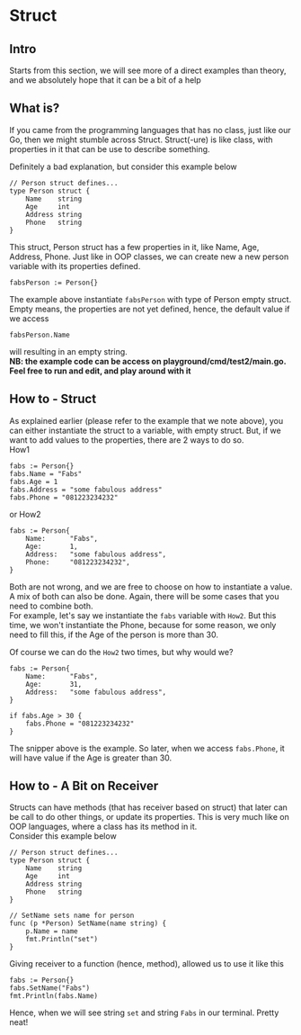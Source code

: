 # Struct

## Intro
Starts from this section, we will see more of a direct examples than theory, and we absolutely hope that it can be a bit of a help

## What is?
If you came from the programming languages that has no class, just like our Go, then we might stumble across Struct. Struct(-ure) is like class, with properties in it that can be use to describe something. 

Definitely a bad explanation, but consider this example below
```
// Person struct defines...
type Person struct {
	Name    string
	Age     int
	Address string
	Phone   string
}
```

This struct, Person struct has a few properties in it, like Name, Age, Address, Phone. Just like in OOP classes, we can create new a new person variable with its properties defined.
```
fabsPerson := Person{}
```
The example above instantiate `fabsPerson` with type of Person empty struct. Empty means, the properties are not yet defined, hence, the default value if we access
```
fabsPerson.Name
```
will resulting in an empty string.<br>
**NB: the example code can be access on playground/cmd/test2/main.go. Feel free to run and edit, and play around with it**

## How to - Struct
As explained earlier (please refer to the example that we note above), you can either instantiate the struct to a variable, with empty struct. But, if we want to add values to the properties, there are 2 ways to do so.<br>
How1
```
fabs := Person{}
fabs.Name = "Fabs"
fabs.Age = 1
fabs.Address = "some fabulous address"
fabs.Phone = "081223234232"
```

or
How2
```
fabs := Person{
    Name:      "Fabs",
    Age:       1,
    Address:   "some fabulous address",
    Phone:     "081223234232",
}
```

Both are not wrong, and we are free to choose on how to instantiate a value. A mix of both can also be done. Again, there will be some cases that you need to combine both.<br>
For example, let's say we instantiate the `fabs` variable with `How2`. But this time, we won't instantiate the Phone, because for some reason, we only need to fill this, if the Age of the person is more than 30. 

Of course we can do the `How2` two times, but why would we? 
```
fabs := Person{
    Name:      "Fabs",
    Age:       31,
    Address:   "some fabulous address",
}

if fabs.Age > 30 {
    fabs.Phone = "081223234232"
}
```
The snipper above is the example. So later, when we access `fabs.Phone`, it will have value if the Age is greater than 30.

## How to - A Bit on Receiver
Structs can have methods (that has receiver based on struct) that later can be call to do other things, or update its properties. This is very much like on OOP languages, where a class has its method in it.<br>
Consider this example below
```
// Person struct defines...
type Person struct {
	Name    string
	Age     int
	Address string
	Phone   string
}

// SetName sets name for person
func (p *Person) SetName(name string) {
    p.Name = name
    fmt.Println("set")
}
```

Giving receiver to a function (hence, method), allowed us to use it like this<br>
```
fabs := Person{}
fabs.SetName("Fabs")
fmt.Println(fabs.Name)
```

Hence, when we will see string `set` and string `Fabs` in our terminal. Pretty neat!